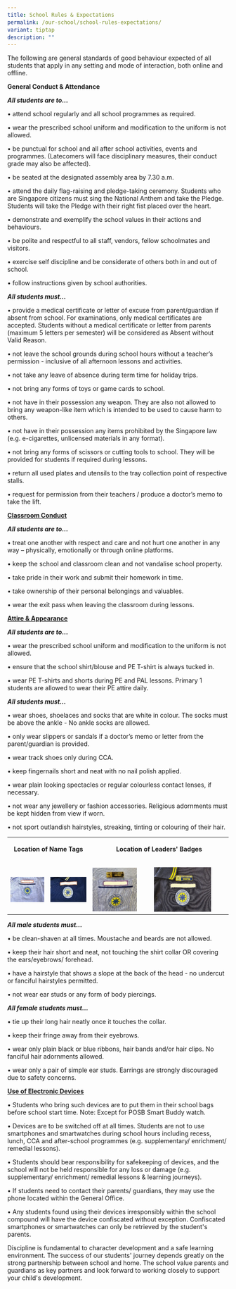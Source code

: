 ```yaml
---
title: School Rules & Expectations
permalink: /our-school/school-rules-expectations/
variant: tiptap
description: ""
---
```

<p>The following are general standards of good behaviour expected of all
students that apply in any setting and mode of interaction, both online
and offline.</p>
<p><strong>General Conduct &amp; Attendance</strong>
</p>
<p><strong><em>All students are to…</em></strong>
</p>
<p>• attend school regularly and all school programmes as required.</p>
<p>• wear the prescribed school uniform and modification to the uniform is
not allowed.</p>
<p>• be punctual for school and all after school activities, events and programmes.
(Latecomers will face disciplinary measures, their conduct grade may also
be affected).</p>
<p>• be seated at the designated assembly area by 7.30 a.m.</p>
<p>• attend the daily flag-raising and pledge-taking ceremony. Students who
are Singapore citizens must sing the National Anthem and take the Pledge.
Students will take the Pledge with their right fist placed over the heart.</p>
<p>• demonstrate and exemplify the school values in their actions and behaviours.</p>
<p>• be polite and respectful to all staff, vendors, fellow schoolmates and
visitors.</p>
<p>• exercise self discipline and be considerate of others both in and out
of school.</p>
<p>• follow instructions given by school authorities.</p>
<p><strong><em>All students must…</em></strong>
</p>
<p>• provide a medical certificate or letter of excuse from parent/guardian
if absent from school. For examinations, only medical certificates are
accepted. Students without a medical certificate or letter from parents
(maximum 5 letters per semester) will be considered as Absent without Valid
Reason.</p>
<p>• not leave the school grounds during school hours without a teacher’s
permission - inclusive of all afternoon lessons and activities.</p>
<p>• not take any leave of absence during term time for holiday trips.</p>
<p>• not bring any forms of toys or game cards to school.</p>
<p>• not have in their possession any weapon. They are also not allowed to
bring any weapon-like item which is intended to be used to cause harm to
others.</p>
<p>• not have in their possession any items prohibited by the Singapore law
(e.g. e-cigarettes, unlicensed materials in any format).</p>
<p>• not bring any forms of scissors or cutting tools to school. They will
be provided for students if required during lessons.</p>
<p>• return all used plates and utensils to the tray collection point of
respective stalls.</p>
<p>• request for permission from their teachers / produce a doctor’s memo
to take the lift.</p>
<p><strong><u>Classroom Conduct</u></strong>
</p>
<p><strong><em>All students are to…</em></strong>
</p>
<p>• treat one another with respect and care and not hurt one another in
any way – physically, emotionally or through online platforms.</p>
<p>• keep the school and classroom clean and not vandalise school property.</p>
<p>• take pride in their work and submit their homework in time.</p>
<p>• take ownership of their personal belongings and valuables.</p>
<p>• wear the exit pass when leaving the classroom during lessons.</p>
<p><strong><u>Attire &amp; Appearance</u></strong>
</p>
<p><strong><em>All students are to…</em></strong>
</p>
<p>• wear the prescribed school uniform and modification to the uniform is
not allowed.</p>
<p>• ensure that the school shirt/blouse and PE T-shirt is always tucked
in.</p>
<p>• wear PE T-shirts and shorts during PE and PAL lessons. Primary 1 students
are allowed to wear their PE attire daily.</p>
<p><strong><em>All students must…</em></strong>
</p>
<p>• wear shoes, shoelaces and socks that are white in colour. The socks
must be above the ankle - No ankle socks are allowed.</p>
<p>• only wear slippers or sandals if a doctor’s memo or letter from the
parent/guardian is provided.</p>
<p>• wear track shoes only during CCA.</p>
<p>• keep fingernails short and neat with no nail polish applied.</p>
<p>• wear plain looking spectacles or regular colourless contact lenses,
if necessary.</p>
<p>• not wear any jewellery or fashion accessories. Religious adornments
must be kept hidden from view if worn.</p>
<p>• not sport outlandish hairstyles, streaking, tinting or colouring of
their hair.</p>
<table style="minWidth: 100px">
<colgroup>
<col>
<col>
<col>
<col>
</colgroup>
<tbody>
<tr>
<th rowspan="1" colspan="2">
<p>Location of Name Tags</p>
</th>
<th rowspan="1" colspan="2">
<p>Location of Leaders' Badges</p>
</th>
</tr>
<tr>
<td rowspan="1" colspan="1">
<p></p>
<div class="isomer-image-wrapper">
<img style="width: 100%" height="auto" width="100%" alt="" src="/images/badge1.jpg">
</div>
</td>
<td rowspan="1" colspan="1">
<p></p>
<div class="isomer-image-wrapper">
<img style="width: 100%;" height="auto" width="100%" alt="" src="/images/badge2.jpg">
</div>
</td>
<td rowspan="1" colspan="1">
<p></p>
<div class="isomer-image-wrapper">
<img style="width: 80%;" height="auto" width="100%" alt="" src="/images/badge3.jpg">
</div>
</td>
<td rowspan="1" colspan="1">
<p></p>
<div class="isomer-image-wrapper">
<img style="width: 80%;" height="auto" width="100%" alt="" src="/images/badge4.png">
</div>
</td>
</tr>
</tbody>
</table>
<p><strong><em>All male students must…</em></strong>
</p>
<p>• be clean-shaven at all times. Moustache and beards are not allowed.</p>
<p>• keep their hair short and neat, not touching the shirt collar OR covering
the ears/eyebrows/ forehead.</p>
<p>• have a hairstyle that shows a slope at the back of the head - no undercut
or fanciful hairstyles permitted.</p>
<p>• not wear ear studs or any form of body piercings.</p>
<p><strong><em>All female students must…</em></strong>
</p>
<p>• tie up their long hair neatly once it touches the collar.</p>
<p>• keep their fringe away from their eyebrows.</p>
<p>• wear only plain black or blue ribbons, hair bands and/or hair clips.
No fanciful hair adornments allowed.</p>
<p>• wear only a pair of simple ear studs. Earrings are strongly discouraged
due to safety concerns.</p>
<p><strong><u>Use of Electronic Devices</u></strong>
</p>
<p>• Students who bring such devices are to put them in their school bags
before school start time. Note: Except for POSB Smart Buddy watch.</p>
<p>• Devices are to be switched off at all times. Students are not to use
smartphones and smartwatches during school hours including recess, lunch,
CCA and after-school programmes (e.g. supplementary/ enrichment/ remedial
lessons).</p>
<p>• Students should bear responsibility for safekeeping of devices, and
the school will not be held responsible for any loss or damage (e.g. supplementary/
enrichment/ remedial lessons &amp; learning journeys).</p>
<p>• If students need to contact their parents/ guardians, they may use the
phone located within the General Office.</p>
<p>• Any students found using their devices irresponsibly within the school
compound will have the device confiscated without exception. Confiscated
smartphones or smartwatches can only be retrieved by the student's parents.</p>
<p>Discipline is fundamental to character development and a safe learning
environment. The success of our students' journey depends greatly on the
strong partnership between school and home. The school value parents and
guardians as key partners and look forward to working closely to support
your child's development.</p>